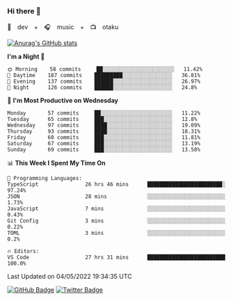### Hi there 👋

🚀　dev　+　🎧　music　+　📺　otaku


[![Anurag's GitHub stats](https://github-readme-stats.vercel.app/api?username=koheitasaka&count_private=true&show_icons=true&theme=monokai)](https://github.com/koheitasaka/github-readme-stats)

<!--START_SECTION:waka-->
**I'm a Night 🦉** 

```text
🌞 Morning    58 commits     ██░░░░░░░░░░░░░░░░░░░░░░░   11.42% 
🌆 Daytime    187 commits    █████████░░░░░░░░░░░░░░░░   36.81% 
🌃 Evening    137 commits    ██████░░░░░░░░░░░░░░░░░░░   26.97% 
🌙 Night      126 commits    ██████░░░░░░░░░░░░░░░░░░░   24.8%

```
📅 **I'm Most Productive on Wednesday** 

```text
Monday       57 commits     ██░░░░░░░░░░░░░░░░░░░░░░░   11.22% 
Tuesday      65 commits     ███░░░░░░░░░░░░░░░░░░░░░░   12.8% 
Wednesday    97 commits     ████░░░░░░░░░░░░░░░░░░░░░   19.09% 
Thursday     93 commits     ████░░░░░░░░░░░░░░░░░░░░░   18.31% 
Friday       60 commits     ███░░░░░░░░░░░░░░░░░░░░░░   11.81% 
Saturday     67 commits     ███░░░░░░░░░░░░░░░░░░░░░░   13.19% 
Sunday       69 commits     ███░░░░░░░░░░░░░░░░░░░░░░   13.58%

```


📊 **This Week I Spent My Time On** 

```text
💬 Programming Languages: 
TypeScript               26 hrs 46 mins      ████████████████████████░   97.24% 
JSON                     28 mins             ░░░░░░░░░░░░░░░░░░░░░░░░░   1.73% 
JavaScript               7 mins              ░░░░░░░░░░░░░░░░░░░░░░░░░   0.43% 
Git Config               3 mins              ░░░░░░░░░░░░░░░░░░░░░░░░░   0.22% 
TOML                     3 mins              ░░░░░░░░░░░░░░░░░░░░░░░░░   0.2%

🔥 Editors: 
VS Code                  27 hrs 31 mins      █████████████████████████   100.0%

```


 Last Updated on 04/05/2022 19:34:35 UTC
<!--END_SECTION:waka-->

[![GitHub Badge](https://img.shields.io/badge/GitHub-100000?style=for-the-badge&logo=github&logoColor=white)](https://github.com/koheitasaka)
[![Twitter Badge](https://img.shields.io/badge/Twitter-1DA1F2?style=for-the-badge&logo=twitter&logoColor=white)](https://twitter.com/sleep_asleep_)

